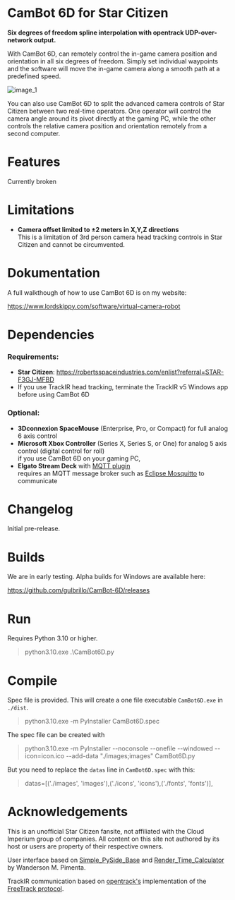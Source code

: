 # CamBot 6D for Star Citizen

**Six degrees of freedom spline interpolation with opentrack UDP-over-network output.**

With CamBot 6D, can remotely control the in-game camera position and orientation in all six degrees of freedom. Simply set individual waypoints and the software will move the in-game camera along a smooth path at a predefined speed.

![image_1](https://github.com//gulbrillo/CamBot-6D/blob/main/doc/cambot6d.png?raw=true)

You can also use CamBot 6D to split the advanced camera controls of Star Citizen between two real-time operators. One operator will control the camera angle around its pivot directly at the gaming PC, while the other controls the relative camera position and orientation remotely from a second computer.

# Features

Currently broken

# Limitations

- **Camera offset limited to ±2 meters in X,Y,Z directions**  
  This is a limitation of 3rd person camera head tracking controls in Star Citizen and cannot be circumvented.

# Dokumentation

A full walkthough of how to use CamBot 6D is on my website:

https://www.lordskippy.com/software/virtual-camera-robot

# Dependencies

### Requirements:

- **Star Citizen**: https://robertsspaceindustries.com/enlist?referral=STAR-F3GJ-MFBD
- If you use TrackIR head tracking, terminate the TrackIR v5 Windows app before using CamBot 6D

### Optional:

- **3Dconnexion SpaceMouse** (Enterprise, Pro, or Compact) for full analog 6 axis control
- **Microsoft Xbox Controller** (Series X, Series S, or One) for analog 5 axis control (digital control for roll)  
  if you use CamBot 6D on your gaming PC, 
- **Elgato Stream Deck** with [MQTT plugin](https://apps.elgato.com/plugins/com.bi0s.mqtt)  
  requires an MQTT message broker such as [Eclipse Mosquitto](https://mosquitto.org/) to communicate

# Changelog

Initial pre-release.

# Builds

We are in early testing. Alpha builds for Windows are available here:  

https://github.com/gulbrillo/CamBot-6D/releases

# Run

Requires Python 3.10 or higher.

> python3.10.exe .\CamBot6D.py

# Compile

Spec file is provided. This will create a one file executable `CamBot6D.exe` in `./dist`. 
> python3.10.exe -m PyInstaller CamBot6D.spec

The spec file can be created with
> python3.10.exe -m PyInstaller --noconsole --onefile --windowed --icon=icon.ico --add-data "./images;images" CamBot6D.py

But you need to replace the `datas` line in `CamBot6D.spec` with this:
> datas=[('./images', 'images'),('./icons', 'icons'),('./fonts', 'fonts')],

# Acknowledgements

This is an unofficial Star Citizen fansite, not affiliated with the Cloud Imperium group of companies. All content on this site not authored by its host or users are property of their respective owners.

User interface based on [Simple_PySide_Base](https://github.com/Wanderson-Magalhaes/Simple_PySide_Base) and [Render_Time_Calculator](https://github.com/Wanderson-Magalhaes/Render_Time_Calculator) by Wanderson M. Pimenta.

TrackIR communication based on [opentrack's](https://github.com/opentrack/opentrack) implementation of the [FreeTrack protocol](https://github.com/opentrack/opentrack/tree/master/proto-ft).
